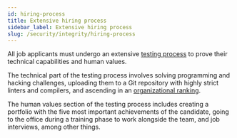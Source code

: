 ```yaml
---
id: hiring-process
title: Extensive hiring process
sidebar_label: Extensive hiring process
slug: /security/integrity/hiring-process
---
```


All job applicants must undergo an extensive
[testing process](https://fluidattacks.com/careers)
to prove their technical capabilities
and human values.

The technical part of the testing process involves
solving programming and hacking challenges,
uploading them to a Git repository
with highly strict linters and compilers,
and ascending in an
[organizational ranking](https://autonomicmind.com/challenges/).

The human values section of the testing process
includes creating a portfolio
with the five most important achievements of the candidate,
going to the office during a training phase
to work alongside the team,
and job interviews,
among other things.
